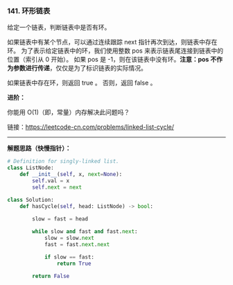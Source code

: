 ### 141. 环形链表

给定一个链表，判断链表中是否有环。

如果链表中有某个节点，可以通过连续跟踪 next 指针再次到达，则链表中存在环。 为了表示给定链表中的环，我们使用整数 pos 来表示链表尾连接到链表中的位置（索引从 0 开始）。 如果 pos 是 -1，则在该链表中没有环。**注意：pos 不作为参数进行传递**，仅仅是为了标识链表的实际情况。

如果链表中存在环，则返回 true 。 否则，返回 false 。


**进阶：**

你能用 O(1)（即，常量）内存解决此问题吗？

链接：https://leetcode-cn.com/problems/linked-list-cycle/

---

**解题思路（快慢指针）：**

```python
# Definition for singly-linked list.
class ListNode:
    def __init__(self, x, next=None):
        self.val = x
        self.next = next

class Solution:
    def hasCycle(self, head: ListNode) -> bool:
        
        slow = fast = head

        while slow and fast and fast.next:
            slow = slow.next 
            fast = fast.next.next 

            if slow == fast:
                return True 

        return False
```

